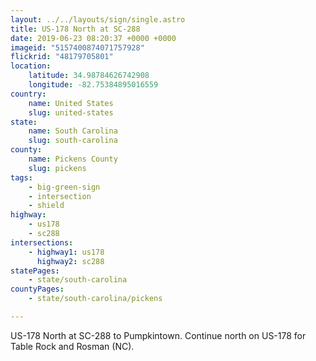 ```yaml
---
layout: ../../layouts/sign/single.astro
title: US-178 North at SC-288
date: 2019-06-23 08:20:37 +0000 +0000
imageid: "5157400874071757928"
flickrid: "48179705801"
location:
    latitude: 34.98784626742908
    longitude: -82.75384895016559
country:
    name: United States
    slug: united-states
state:
    name: South Carolina
    slug: south-carolina
county:
    name: Pickens County
    slug: pickens
tags:
    - big-green-sign
    - intersection
    - shield
highway:
    - us178
    - sc288
intersections:
    - highway1: us178
      highway2: sc288
statePages:
    - state/south-carolina
countyPages:
    - state/south-carolina/pickens

---
```

US-178 North at SC-288 to Pumpkintown.  Continue north on US-178 for Table Rock and Rosman (NC).